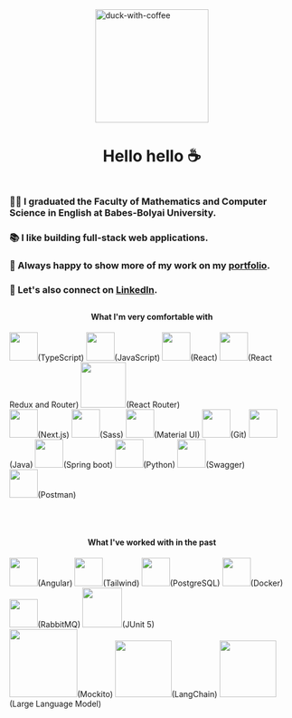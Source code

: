 <div style="display: flex; flex-direction: column; justify-content: center; align-items: center;">  
    <img src="https://github.com/VadeanFlaviuAlexandru/VadeanFlaviuAlexandru/assets/103831098/21bd7020-48bc-4ecf-bba7-de0d7e089c9e" alt="duck-with-coffee" width="200" style="align-self: center;">
    <h1 align="center">Hello hello ☕</h1>
</div>

<h3>👨‍🎓 I graduated the Faculty of Mathematics and Computer Science in English at Babes-Bolyai University.<br></h3>
<h3>📚 I like building full-stack web applications.<br></h3>
<h3>💼 Always happy to show more of my work on my <a href="https://vadean-alex-portfolio.netlify.app" target="_blank">portfolio</a>.</h3>
<h3>🥂 Let's also connect on <a href="https://www.linkedin.com/in/alexvad/" target="_blank">LinkedIn</a>.</h3>

##

<h4 align="center">What I'm very comfortable with</h4>

<img src="https://cdn.jsdelivr.net/gh/devicons/devicon/icons/typescript/typescript-original.svg" width="50" />(TypeScript)
<img src="https://cdn.jsdelivr.net/gh/devicons/devicon/icons/javascript/javascript-original.svg" width="50" />(JavaScript)  <img src="https://cdn.jsdelivr.net/gh/devicons/devicon/icons/react/react-original.svg" width="50" />(React)  <img src="https://cdn.jsdelivr.net/gh/devicons/devicon/icons/redux/redux-original.svg" width="50"/>(React Redux and Router) <img src="https://www.svgrepo.com/show/354262/react-router.svg" width="80"/>(React Router) <br> <img src="https://seeklogo.com/images/N/next-js-logo-8FCFF51DD2-seeklogo.com.png" width="50"/>(Next.js)  <img src="https://cdn.jsdelivr.net/gh/devicons/devicon/icons/sass/sass-original.svg" width="50"/>(Sass)  <img src="https://cdn.jsdelivr.net/gh/devicons/devicon/icons/materialui/materialui-original.svg" width="50"/>(Material UI)  <img src="https://cdn.jsdelivr.net/gh/devicons/devicon/icons/git/git-original.svg" width="50"/>(Git)  <img src="https://cdn.jsdelivr.net/gh/devicons/devicon/icons/java/java-original.svg" width="50"/>(Java)  <img src="https://cdn.jsdelivr.net/gh/devicons/devicon/icons/spring/spring-original.svg" width="50"/>(Spring boot) <img src="https://cdn.jsdelivr.net/gh/devicons/devicon/icons/python/python-original.svg" width="50"/>(Python)
<img src="https://static-00.iconduck.com/assets.00/swagger-icon-512x512-halz44im.png" width="50"/>(Swagger) <br>
<img src="https://seeklogo.com/images/P/postman-logo-F43375A2EB-seeklogo.com.png" width="50"/>(Postman)

<br>
<br>
<h4 align="center">What I've worked with in the past</h4>

 <img src="https://cdn.jsdelivr.net/gh/devicons/devicon/icons/angularjs/angularjs-plain.svg" width="50"/>(Angular)  <img src="https://upload.wikimedia.org/wikipedia/commons/thumb/d/d5/Tailwind_CSS_Logo.svg/320px-Tailwind_CSS_Logo.svg.png" width="50"/>(Tailwind)  <img src="https://cdn.jsdelivr.net/gh/devicons/devicon/icons/postgresql/postgresql-plain.svg" width="50"/>(PostgreSQL)  <img src="https://cdn.jsdelivr.net/gh/devicons/devicon/icons/docker/docker-plain.svg" width="50"/>(Docker) <img src="https://cdn.freebiesupply.com/logos/large/2x/rabbitmq-logo-png-transparent.png" width="50"/>(RabbitMQ)
 <img src="https://miro.medium.com/v2/resize:fit:881/1*J8sjpKQJswCKiPUYVefbgQ.jpeg" width="70"/>(JUnit 5)
 <br>
 <img src="https://miro.medium.com/v2/resize:fit:800/0*SB_TBftIx7tBj6_0.png" width="120"/>(Mockito)
<img src="https://media.licdn.com/dms/image/D4E12AQHQP9J275Q_uA/article-cover_image-shrink_600_2000/0/1700940849777?e=2147483647&v=beta&t=m0HEQrukIOqU4fe1K9M19PaHq3UbvEubLzeIH1shcSc" width="100"/>(LangChain)
 <img src="https://s9i7q5a6.rocketcdn.me/wp-content/uploads/llms_800x800.png" width="100"/>(Large Language Model)

